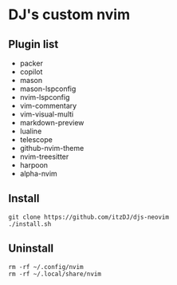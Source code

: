 # DJ's custom nvim
## Plugin list
- packer
- copilot
- mason
- mason-lspconfig
- nvim-lspconfig
- vim-commentary
- vim-visual-multi
- markdown-preview
- lualine
- telescope
- github-nvim-theme
- nvim-treesitter
- harpoon
- alpha-nvim

## Install
```
git clone https://github.com/itzDJ/djs-neovim
./install.sh
```

## Uninstall
```
rm -rf ~/.config/nvim
rm -rf ~/.local/share/nvim
```
